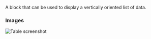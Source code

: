 A block that can be used to display a vertically oriented list of data.

### Images

![Table screenshot](https://gitlab.com/appsemble/appsemble/-/raw/0.26.0/config/assets/list.png)
